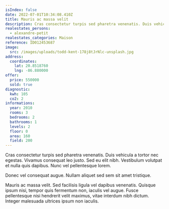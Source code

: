 ```yaml
---
isIndex: false
date: 2022-07-01T10:34:08.410Z
title: Mauris ac massa velit
description: Cras consectetur turpis sed pharetra venenatis. Duis vehicula a tortor nec egestas.
realestates_persons:
  - alexandre-petit
realestates_categories: Maison
reference: ID012453687
image:
  src: /images/uploads/todd-kent-178j8tJrNlc-unsplash.jpg
address:
  coordinates:
    lat: 20.8518760
    lng: -86.880000
offer:
  price: 550000
  sold: true
diagnostic:
  kwh: 105
  co2: 2
informations:
  year: 2010
  rooms: 3
  bedrooms: 2
  bathrooms: 1
  levels: 2
  floor: 0
  area: 160
  field: 200
---
```

Cras consectetur turpis sed pharetra venenatis. Duis vehicula a tortor nec egestas. Vivamus consequat leo justo. Sed eu elit nibh. Vestibulum volutpat et nulla quis dapibus. Nunc vel pellentesque lorem. 


Donec vel consequat augue. Nullam aliquet sed sem sit amet tristique. 



Mauris ac massa velit. Sed facilisis ligula vel dapibus venenatis. Quisque ipsum nisi, tempor quis fermentum non, iaculis vel augue. Fusce pellentesque nisi hendrerit velit maximus, vitae interdum nibh dictum. Integer malesuada ultrices ipsum non iaculis.